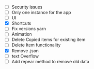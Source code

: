 - [ ] Security issues
- [ ] Only one instance for the app
- [ ] UI
- [x] Shortcuts
- [ ] Fix versions yarn
- [ ] Animation
- [ ] Delete Copied items for existing item
- [ ] Delete Item functionality
- [x] Remove .json
- [ ] text Overflow
- [ ] Add repear method to remove old data
